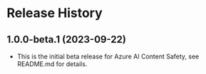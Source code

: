 # Release History

## 1.0.0-beta.1 (2023-09-22)

- This is the initial beta release for Azure AI Content Safety, see README.md for details.
